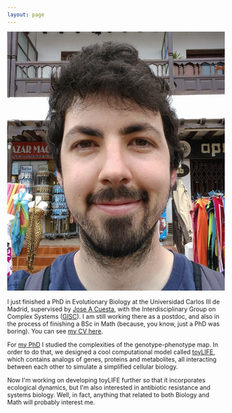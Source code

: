 ```yaml
---
layout: page
---
```


<img src=/foto.jpg>

I just finished a PhD in Evolutionary Biology at the Universidad Carlos III de Madrid, supervised by [Jose A Cuesta](http://gisc.uc3m.es/~cuesta/), with the Interdisciplinary Group on Complex Systems ([GISC](http://gisc.es)). I am still working there as a postdoc, and also in the process of finishing a BSc in Math (because, you know, just a PhD was boring). You can see [my CV here](/CV_eng.pdf).

For [my PhD](papers/pablocatalan_phdtesis.pdf) I studied the complexities of the genotype-phenotype map. In order to do that, we designed a cool computational model called [toyLIFE](/toyLIFE), which contains analogs of genes, proteins and metabolites, all interacting between each other to simulate a simplified cellular biology.

Now I'm working on developing toyLIFE further so that it incorporates ecological dynamics, but I'm also interested in antibiotic resistance and systems biology. Well, in fact, anything that related to both Biology and Math will probably interest me.
